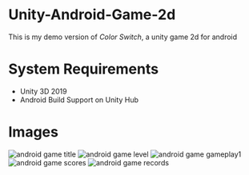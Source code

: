 # Unity-Android-Game-2d

This is my demo version of _Color Switch_, a unity game 2d for android


# System Requirements

* Unity 3D 2019
* Android Build Support on Unity Hub


# Images

![android game title](https://user-images.githubusercontent.com/57958790/69499672-57136a80-0ed3-11ea-9c13-5d5d93366ae3.jpg)
![android game level](https://user-images.githubusercontent.com/57958790/69499974-03eee700-0ed6-11ea-8130-c6f4840feea4.jpg)
![android game gameplay1](https://user-images.githubusercontent.com/57958790/69499986-1701b700-0ed6-11ea-9232-8e7100fe6ecd.jpg)
![android game scores](https://user-images.githubusercontent.com/57958790/69499999-297bf080-0ed6-11ea-835f-e072730d68fd.jpg)
![android game records](https://user-images.githubusercontent.com/57958790/69500006-3698df80-0ed6-11ea-872e-c897e4adb1c6.jpg)
